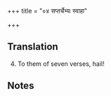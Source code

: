 +++
title = "०४ सप्तर्चेभ्यः स्वाहा"

+++
## Translation
4. To them of seven verses, hail!

## Notes


